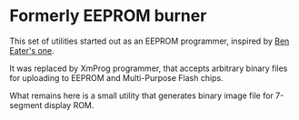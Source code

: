 Formerly EEPROM burner
======================

This set of utilities started out as an EEPROM programmer, inspired by [Ben Eater's one][be-prog].

It was replaced by XmProg programmer, that accepts arbitrary binary files for uploading to EEPROM
and Multi-Purpose Flash chips.

What remains here is a small utility that generates binary image file for 7-segment display ROM.

[be-prog]: https://github.com/beneater/eeprom-programmer
